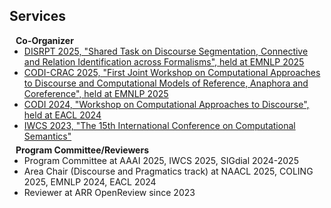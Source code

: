 ## Services

<h4 style="margin:0 10px 0;">Co-Organizer</h4>

<ul style="margin:0 0 5px;">
  <li><a href="https://sites.google.com/view/disrpt2025/"><autocolor>DISRPT 2025, "Shared Task on Discourse Segmentation, Connective and Relation Identification across Formalisms", held at EMNLP 2025</autocolor></a></li>
  <li><a href="https://sites.google.com/view/codi-crac2025/"><autocolor>CODI-CRAC 2025, "First Joint Workshop on Computational Approaches to Discourse and Computational Models of Reference, Anaphora and Coreference", held at EMNLP 2025</autocolor></a></li>
  <li><a href="https://sites.google.com/view/codi2024/"><autocolor>CODI 2024, "Workshop on Computational Approaches to Discourse", held at EACL 2024</autocolor></a></li>
  <li><a href="https://iwcs2023.loria.fr/"><autocolor>IWCS 2023, "The 15th International Conference on Computational Semantics"</autocolor></a></li>
</ul>


<h4 style="margin:0 10px 0;">Program Committee/Reviewers</h4>

<ul style="margin:0 0 5px;">
  <li><autocolor>Program Committee at AAAI 2025, IWCS 2025, SIGdial 2024-2025</autocolor></li>
  <li><autocolor>Area Chair (Discourse and Pragmatics track) at NAACL 2025, COLING 2025, EMNLP 2024, EACL 2024</autocolor></li>
  <li><autocolor>Reviewer at ARR OpenReview since 2023</autocolor></li>
</ul>

<!-- <h4 style="margin:0 10px 0;">Journal Reviewers</h4>

<ul style="margin:0 0 20px;">
  <li><a href="https://www.computer.org/csdl/journal/tp"><autocolor>IEEE Transactions on Pattern Analysis and Machine Intelligence (TPAMI)</autocolor></a></li>
  <li><a href="https://www.springer.com/journal/11263"><autocolor>International Journal of Computer Vision (IJCV)</autocolor></a></li>
</ul> -->